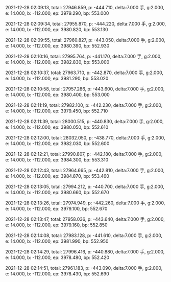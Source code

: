 2021-12-28 02:09:13, total: 27946.859, p: -444.710, delta:7.000 手, g:2.000, e: 14.000, b: -112.000, ep: 3979.290, bp: 553.000

2021-12-28 02:09:34, total: 27955.870, p: -444.220, delta:7.000 手, g:2.000, e: 14.000, b: -112.000, ep: 3980.820, bp: 553.130

2021-12-28 02:09:55, total: 27960.827, p: -443.050, delta:7.000 手, g:2.000, e: 14.000, b: -112.000, ep: 3980.390, bp: 552.930

2021-12-28 02:10:16, total: 27995.764, p: -441.170, delta:7.000 手, g:2.000, e: 14.000, b: -112.000, ep: 3982.830, bp: 553.000

2021-12-28 02:10:37, total: 27963.710, p: -442.870, delta:7.000 手, g:2.000, e: 14.000, b: -112.000, ep: 3981.290, bp: 553.020

2021-12-28 02:10:58, total: 27957.286, p: -443.600, delta:7.000 手, g:2.000, e: 14.000, b: -112.000, ep: 3980.400, bp: 553.000

2021-12-28 02:11:19, total: 27982.100, p: -442.230, delta:7.000 手, g:2.000, e: 14.000, b: -112.000, ep: 3979.450, bp: 552.710

2021-12-28 02:11:39, total: 28000.515, p: -440.830, delta:7.000 手, g:2.000, e: 14.000, b: -112.000, ep: 3980.050, bp: 552.610

2021-12-28 02:12:00, total: 28032.050, p: -438.770, delta:7.000 手, g:2.000, e: 14.000, b: -112.000, ep: 3982.030, bp: 552.600

2021-12-28 02:12:21, total: 27990.807, p: -442.180, delta:7.000 手, g:2.000, e: 14.000, b: -112.000, ep: 3984.300, bp: 553.310

2021-12-28 02:12:43, total: 27964.665, p: -442.810, delta:7.000 手, g:2.000, e: 14.000, b: -112.000, ep: 3984.870, bp: 553.460

2021-12-28 02:13:05, total: 27994.212, p: -440.700, delta:7.000 手, g:2.000, e: 14.000, b: -112.000, ep: 3980.660, bp: 552.670

2021-12-28 02:13:26, total: 27974.949, p: -442.260, delta:7.000 手, g:2.000, e: 14.000, b: -112.000, ep: 3979.100, bp: 552.670

2021-12-28 02:13:47, total: 27958.036, p: -443.640, delta:7.000 手, g:2.000, e: 14.000, b: -112.000, ep: 3979.160, bp: 552.850

2021-12-28 02:14:08, total: 27983.128, p: -441.610, delta:7.000 手, g:2.000, e: 14.000, b: -112.000, ep: 3981.990, bp: 552.950

2021-12-28 02:14:29, total: 27996.416, p: -440.880, delta:7.000 手, g:2.000, e: 14.000, b: -112.000, ep: 3978.480, bp: 552.420

2021-12-28 02:14:51, total: 27961.183, p: -443.090, delta:7.000 手, g:2.000, e: 14.000, b: -112.000, ep: 3978.430, bp: 552.690